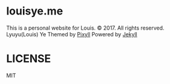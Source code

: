 # louisye.me

This is a personal website for Louis.
© 2017. All rights reserved. Lyuyu(Louis) Ye
Themed by [Pixyll](https://github.com/johnotander/pixyll)
Powered by [Jekyll](<a href="https://jekyllrb.com/">)

# LICENSE
MIT
